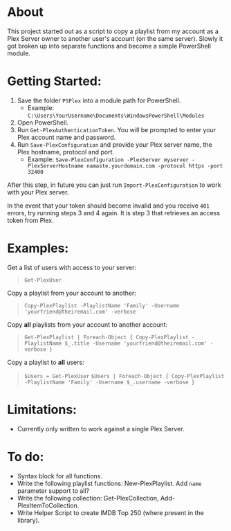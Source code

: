 # About

This project started out as a script to copy a playlist from my account as a Plex Server owner to another user's account (on the same server). Slowly it got broken up into separate functions and become a simple PowerShell module.

# Getting Started:

1. Save the folder `PSPlex` into a module path for PowerShell.
    * Example: `C:\Users\YourUsername\Documents\WindowsPowerShell\Modules`
2. Open PowerShell.
3. Run `Get-PlexAuthenticationToken`. You will be prompted to enter your Plex account name and password.
4. Run `Save-PlexConfiguration` and provide your Plex server name, the Plex hostname, protocol and port.
    * Example: `Save-PlexConfiguration -PlexServer myserver -PlexServerHostname namaste.yourdomain.com -protocol https -port 32400`

After this step, in future you can just run `Import-PlexConfiguration` to work with your Plex server.

In the event that your token should become invalid and you receive `401` errors, try running steps 3 and 4 again. It is step 3 that retrieves an access token from Plex.

# Examples:

Get a list of users with access to your server:

> `Get-PlexUser`

Copy a playlist from your account to another:

> `Copy-PlexPlaylist -PlaylistName 'Family' -Username 'yourfriend@theiremail.com' -verbose`

Copy **all** playlists from your account to another account:

> `Get-PlexPlaylist | Foreach-Object { Copy-PlexPlaylist -PlaylistName $_.title -Username 'yourfriend@theiremail.com' -verbose }`

Copy a playlist to **all** users:

> `$Users = Get-PlexUser`
> `$Users | Foreach-Object { Copy-PlexPlaylist -PlaylistName 'Family' -Username $_.username -verbose }`



# Limitations:

* Currently only written to work against a single Plex Server.

# To do:

* Syntax block for all functions.
* Write the following playlist functions: New-PlexPlaylist. Add `name` parameter support to all?
* Write the following collection: Get-PlexCollection, Add-PlexItemToCollection.
* Write Helper Script to create IMDB Top 250 (where present in the library).
